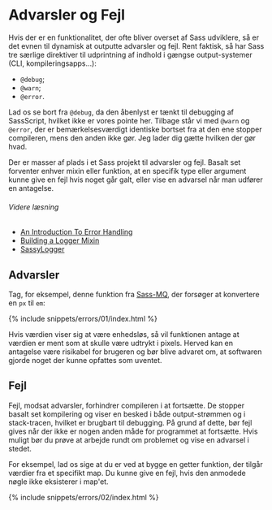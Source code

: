 
# Advarsler og Fejl

Hvis der er en funktionalitet, der ofte bliver overset af Sass udviklere, så er det evnen til dynamisk at outputte advarsler og fejl. Rent faktisk, så har Sass tre særlige direktiver til udprintning af indhold i gængse output-systemer (CLI, kompileringsapps…):

* `@debug`;
* `@warn`;
* `@error`.

Lad os se bort fra `@debug`, da den åbenlyst er tænkt til debugging af SassScript, hvilket ikke er vores pointe her. Tilbage står vi med `@warn` og `@error`, der er bemærkelsesværdigt identiske bortset fra at den ene stopper compileren, mens den anden ikke gør. Jeg lader dig gætte hvilken der gør hvad.

Der er masser af plads i et Sass projekt til advarsler og fejl. Basalt set forventer enhver mixin eller funktion, at en specifik type eller argument kunne give en fejl hvis noget går galt, eller vise en advarsel når man udfører en antagelse.

###### Videre læsning

* [An Introduction To Error Handling](https://webdesign.tutsplus.com/tutorials/an-introduction-to-error-handling-in-sass--cms-19996)
* [Building a Logger Mixin](https://webdesign.tutsplus.com/tutorials/building-a-logger-mixin-in-sass--cms-22070)
* [SassyLogger](https://github.com/HugoGiraudel/SassyLogger)

## Advarsler

Tag, for eksempel, denne funktion fra [Sass-MQ](https://github.com/sass-mq/sass-mq), der forsøger at konvertere en `px` til `em`:

{% include snippets/errors/01/index.html %}

Hvis værdien viser sig at være enhedsløs, så vil funktionen antage at værdien er ment som at skulle være udtrykt i pixels. Herved kan en antagelse være risikabel for brugeren og bør blive advaret om, at softwaren gjorde noget der kunne opfattes som uventet.

## Fejl

Fejl, modsat advarsler, forhindrer compileren i at fortsætte. De stopper basalt set kompilering og viser en besked i både output-strømmen og i stack-tracen, hvilket er brugbart til debugging. På grund af dette, bør fejl gives når der ikke er nogen anden måde for programmet at fortsætte. Hvis muligt bør du prøve at arbejde rundt om problemet og vise en advarsel i stedet.

For eksempel, lad os sige at du er ved at bygge en getter funktion, der tilgår værdier fra et specifikt map. Du kunne give en fejl, hvis den anmodede nøgle ikke eksisterer i map'et.

{% include snippets/errors/02/index.html %}
